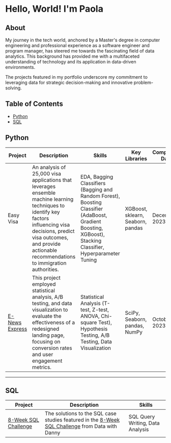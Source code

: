 # Hello, World! I'm Paola

## About

My journey in the tech world, anchored by a Master's degree in computer engineering and professional experience as a software engineer and program manager, has steered me towards the fascinating field of data analytics. This background has provided me with a multifaceted understanding of technology and its application in data-driven environments.

The projects featured in my portfolio underscore my commitment to leveraging data for strategic decision-making and innovative problem-solving.

## Table of Contents
- [Python](#python)
- [SQL](#sql)

## Python

| Project | Description | Skills | Key Libraries | Completion Date |
|---------|-------------|--------|---------------|-----------------|
| Easy Visa | An analysis of 25,000 visa applications that leverages ensemble machine learning techniques to identify key factors influencing visa decisions, predict visa outcomes, and provide actionable recommendations to immigration authorities. |  EDA, Bagging Classifiers (Bagging and Random Forest), Boosting Classifier (AdaBoost, Gradient Boosting, XGBoost), Stacking Classifier, Hyperparameter Tuning | XGBoost, sklearn, Seaborn, pandas | December 2023 |
| [E-News Express](https://github.com/paola-ap/data-analytics-course/blob/fc7c912307a65ba06e645789be20a9d2096ebee5/E-News%20Express/ENews_Express.ipynb) | This project employed statistical analysis, A/B testing, and data visualization to evaluate the effectiveness of a redesigned landing page, focusing on conversion rates and user engagement metrics. | Statistical Analysis (T-test, Z-test, ANOVA, Chi-square Test), Hypothesis Testing, A/B Testing, Data Visualization | SciPy, Seaborn, pandas, NumPy | October 2023 |

***

## SQL

| Project | Description | Skills |
|---------|-------------|--------|
| [8-Week SQL Challenge](https://github.com/paola-ap/sql-challenges/tree/49c1e105904bd2662390b05b69efcabf4d0219cf/8-Week-SQL-Challenge) | The solutions to the SQL case studies featured in the [8-Week SQL Challenge](https://8weeksqlchallenge.com) from Data with Danny | SQL Query Writing, Data Analysis |
